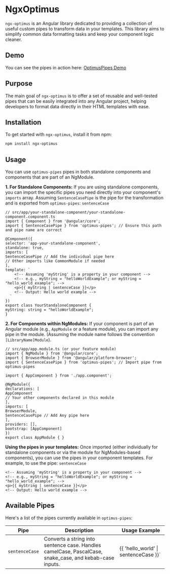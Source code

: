 # NgxOptimus

`ngx-optimus` is an Angular library dedicated to providing a collection of useful custom pipes to transform data in your templates. This library aims to simplify common data formatting tasks and keep your component logic cleaner.

## Demo

You can see the pipes in action here: [OptimusPipes Demo](https://bilal-abubakari.github.io/ngx-optimus/)


## Purpose

The main goal of `ngx-optimus` is to offer a set of reusable and well-tested pipes that can be easily integrated into any Angular project, helping developers to format data directly in their HTML templates with ease.

## Installation

To get started with `ngx-optimus`, install it from npm:

```bash
npm install ngx-optimus
```

## Usage
You can use `optimus-pipes` pipes in both standalone components and components that are part of an NgModule.

**1. For Standalone Components:**
If you are using standalone components, you can import the specific pipes you need directly into your component's `imports` array.
Assuming `SentenceCasePipe` is the pipe for the transformation and is exported from `optimus-pipes`: `sentenceCase`


    // src/app/your-standalone-component/your-standalone-component.component.ts
    import { Component } from '@angular/core';
    import { SentenceCasePipe } from 'optimus-pipes'; // Ensure this path and pipe name are correct

    @Component({
    selector: 'app-your-standalone-component',
    standalone: true,
    imports: [
    SentenceCasePipe // Add the individual pipe here
    // Other imports like CommonModule if needed
    ],
    template: `
        <!-- Assuming 'myString' is a property in your component -->
        <!-- e.g., myString = "helloWorldExample"; or myString = "hello_world_example"; -->
        <p>{{ myString | sentenceCase }}</p>
        <!-- Output: Hello world example -->
      `
    })
    export class YourStandaloneComponent {
    myString: string = "helloWorldExample";
    }


**2. For Components within NgModules:**
If your component is part of an Angular module (e.g., `AppModule` or a feature module), you can import any pipe in the module. (Assuming the module name follows the convention `[LibraryName]Module`).


    // src/app/app.module.ts (or your feature module)
    import { NgModule } from '@angular/core';
    import { BrowserModule } from '@angular/platform-browser';
    import { SentenceCasePipe } from 'optimus-pipes'; // Import pipe from optimus-pipes
    
    import { AppComponent } from './app.component';
    
    @NgModule({
    declarations: [
    AppComponent
    // Your other components declared in this module
    ],
    imports: [
    BrowserModule,
    SentenceCasePipe // Add Any pipe here
    ],
    providers: [],
    bootstrap: [AppComponent]
    })
    export class AppModule { }


**Using the pipes in your templates:**
Once imported (either individually for standalone components or via the module for NgModules-based components), you can use the pipes in your component templates.
For example, to use the pipe: `sentenceCase`

    <!-- Assuming 'myString' is a property in your component -->
    <!-- e.g., myString = "helloWorldExample"; or myString = "hello_world_example"; -->
    <p>{{ myString | sentenceCase }}</p>
    <!-- Output: Hello world example -->


## Available Pipes
Here's a list of the pipes currently available in `optimus-pipes`:

| Pipe           | Description                                                                                             | Usage Example                         |
|----------------|---------------------------------------------------------------------------------------------------------|---------------------------------------|
| `sentenceCase` | Converts a string into sentence case. Handles camelCase, PascalCase, snake_case, and kebab-case inputs. | {{ 'hello_world' \|  sentenceCase }}` |

